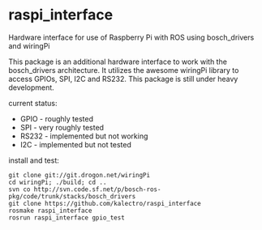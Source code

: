 raspi_interface
===============

Hardware interface for use of Raspberry Pi with ROS using bosch_drivers and wiringPi

This package is an additional hardware interface to work with the bosch_drivers architecture. It utilizes the awesome wiringPi library to access GPIOs, SPI, I2C and RS232. This package is still under heavy development.

current status:
* GPIO - roughly tested
* SPI - very roughly tested
* RS232 - implemented but not working
* I2C - implemented but not tested


install and test:

    git clone git://git.drogon.net/wiringPi
    cd wiringPi; ./build; cd ..
    svn co http://svn.code.sf.net/p/bosch-ros-pkg/code/trunk/stacks/bosch_drivers
    git clone https://github.com/kalectro/raspi_interface
    rosmake raspi_interface
    rosrun raspi_interface gpio_test
